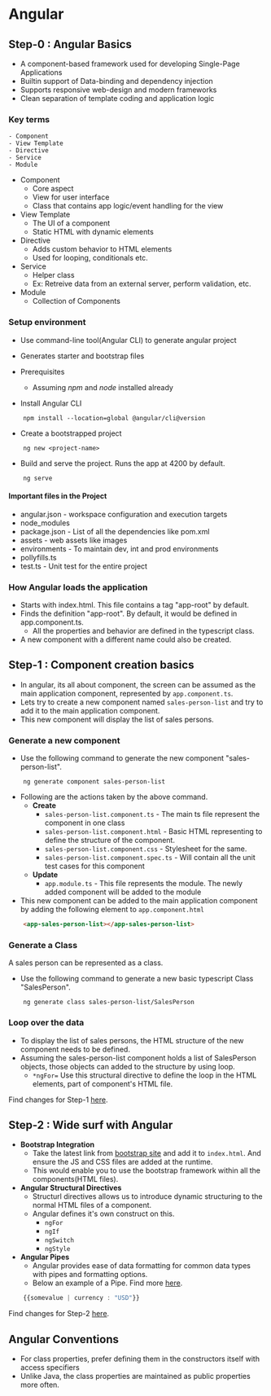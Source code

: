 # Angular

## Step-0 : Angular Basics

- A component-based framework used for developing Single-Page Applications
- Builtin support of Data-binding and dependency injection
- Supports responsive web-design and modern frameworks
- Clean separation of template coding and application logic

### Key terms
    - Component
    - View Template
    - Directive
    - Service
    - Module

- Component
    - Core aspect
    - View for user interface
    - Class that contains app logic/event handling for the view
- View Template
    - The UI of a component
    - Static HTML with dynamic elements
- Directive
    - Adds custom behavior to HTML elements
    - Used for looping, conditionals etc.
- Service
    - Helper class
    - Ex: Retreive data from an external server, perform validation, etc.
- Module
    - Collection of Components

### Setup environment

- Use command-line tool(Angular CLI) to generate angular project
- Generates starter and bootstrap files

- Prerequisites
    - Assuming *npm* and *node* installed already
- Install Angular CLI
```shell
    npm install --location=global @angular/cli@version
```
- Create a bootstrapped project
```shell
    ng new <project-name>
```
- Build and serve the project.  Runs the app at 4200 by default.
```shell
    ng serve
```

#### Important files in the Project
- angular.json - workspace configuration and execution targets
- node_modules
- package.json - List of all the dependencies like pom.xml
- assets - web assets like images
- environments - To maintain dev, int and prod environments
- pollyfills.ts
- test.ts - Unit test for the entire project

### How Angular loads the application

- Starts with index.html.  This file contains a tag "app-root" by default.
- Finds the definition "app-root".  By default, it would be defined in app.component.ts.
    - All the properties and behavior are defined in the typescript class.
- A new component with a different name could also be created.

## Step-1 : Component creation basics

- In angular, its all about component, the screen can be assumed as the main application component, represented by `app.component.ts`.
- Lets try to create a new component named `sales-person-list` and try to add it to the main application component.
- This new component will display the list of sales persons.

### Generate a new component 

- Use the following command to generate the new component "sales-person-list".
```shell
    ng generate component sales-person-list
```
- Following are the actions taken by the above command.
    - **Create**
        - `sales-person-list.component.ts` - The main ts file represent the component in one class
        - `sales-person-list.component.html` - Basic HTML representing to define the structure of the component.
        - `sales-person-list.component.css` - Stylesheet for the same.
        - `sales-person-list.component.spec.ts` -  Will contain all the unit test cases for this component
    - **Update**
        - `app.module.ts` - This file represents the module.  The newly added component will be added to the module
- This new component can be added to the main application component by adding the following element to `app.component.html`
```html
    <app-sales-person-list></app-sales-person-list>
```
        
### Generate a Class

A sales person can be represented as a class.  

- Use the following command to generate a new basic typescript Class "SalesPerson".
```shell
    ng generate class sales-person-list/SalesPerson
```

### Loop over the data

- To display the list of sales persons, the HTML structure of the new component needs to be defined.
- Assuming the sales-person-list component holds a list of SalesPerson objects, those objects can added to the structure by using loop.  
    - `*ngFor=` Use this structural directive to define the loop in the HTML elements, part of component's HTML file.

Find changes for Step-1 [here](https://github.com/kesavanmurali/angular-training/pull/1).

## Step-2 : Wide surf with Angular

- **Bootstrap Integration**
    - Take the latest link from [bootstrap site](https://getbootstrap.com) and add it to `index.html`.  And ensure the JS and CSS files are added at the runtime.
    - This would enable you to use the bootstrap framework within all the components(HTML files).
- **Angular Structural Directives**
    - Structurl directives allows us to introduce dynamic structuring to the normal HTML files of a component.  
    - Angular defines it's own construct on this.
        - `ngFor`
        - `ngIf`
        - `ngSwitch`
        - `ngStyle`
- **Angular Pipes**
    - Angular provides ease of data formatting for common data types with pipes and formatting options.
    - Below an example of a Pipe.  Find more [here](https://angular.io/api/common#pipes).
```typescript
    {{somevalue | currency : "USD"}}
```

Find changes for Step-2 [here](https://github.com/kesavanmurali/angular-training/pull/2).

## Angular Conventions

- For class properties, prefer defining them in the constructors itself with access specifiers
- Unlike Java, the class properties are maintained as public properties more often.   
